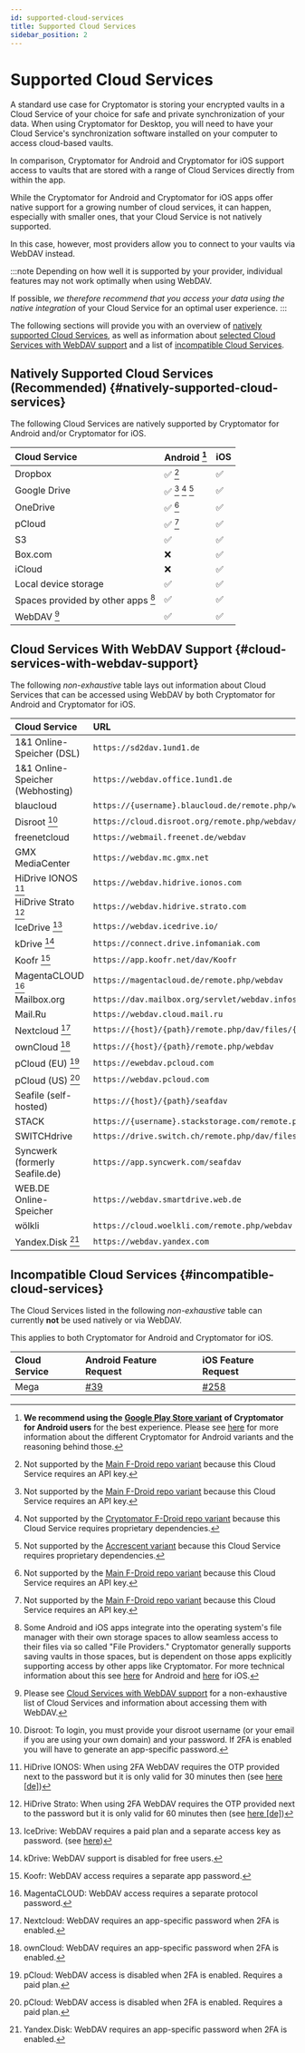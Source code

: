```yaml
---
id: supported-cloud-services
title: Supported Cloud Services
sidebar_position: 2
---
```


# Supported Cloud Services

A standard use case for Cryptomator is storing your encrypted vaults in a Cloud Service of your choice for
safe and private synchronization of your data. When using Cryptomator for Desktop, you will need to have your
Cloud Service's synchronization software installed on your computer to access cloud-based vaults.

In comparison, Cryptomator for Android and Cryptomator for iOS support access to vaults that are stored with a range of Cloud Services directly from within the app.

While the Cryptomator for Android and Cryptomator for iOS apps offer native support for a growing number of cloud services, it can happen, especially with smaller ones, that your Cloud Service is not natively supported.

In this case, however, most providers allow you to connect to your vaults via WebDAV instead.

:::note
Depending on how well it is supported by your provider, individual features may not work optimally when using WebDAV.

If possible, *we therefore recommend that you access your data using the native integration* of your Cloud Service for an optimal user experience.
:::

The following sections will provide you with an overview of [natively supported Cloud Services](#natively-supported-cloud-services), as well as information about [selected Cloud Services with WebDAV support](#cloud-services-with-webdav-support) and a list of [incompatible Cloud Services](#incompatible-cloud-services).

## Natively Supported Cloud Services (Recommended) {#natively-supported-cloud-services}

The following Cloud Services are natively supported by Cryptomator for Android and/or Cryptomator for iOS.

| Cloud Service | Android [^1] | iOS |
|:--------------|:-------------|:----|
| Dropbox | ✅ [^2] | ✅ |
| Google Drive | ✅ [^2] [^3] [^4] | ✅ |
| OneDrive | ✅ [^2] | ✅ |
| pCloud | ✅ [^2] | ✅ |
| S3 | ✅ | ✅ |
| Box.com | ❌ | ✅ |
| iCloud | ❌ | ✅ |
| Local device storage | ✅ | ✅ |
| Spaces provided by other apps [^5] | ✅ | ✅ |
| WebDAV [^6] | ✅ | ✅ |

[^1]: **We recommend using the** [**Google Play Store variant**](/docs/android/setup.md#google-play-store) **of Cryptomator for Android users** for the best experience. Please see [here](/docs/android/setup.md#differences-between-variants-and-how-to-choose) for more information about the different Cryptomator for Android variants and the reasoning behind those.

[^2]: Not supported by the [Main F-Droid repo variant](/docs/android/setup.md#main-f-droid-repository) because this Cloud Service requires an API key.

[^3]: Not supported by the [Cryptomator F-Droid repo variant](/docs/android/setup.md#cryptomator-f-droid-repository) because this Cloud Service requires proprietary dependencies.

[^4]: Not supported by the [Accrescent variant](/docs/android/setup.md#accrescent) because this Cloud Service requires proprietary dependencies.

[^5]: Some Android and iOS apps integrate into the operating system's file manager with their own storage spaces to allow seamless access to their files via so called "File Providers." Cryptomator generally supports saving vaults in those spaces, but is dependent on those apps explicitly supporting access by other apps like Cryptomator. For more technical information about this see [here](https://github.com/cryptomator/android/issues/553) for Android and [here](https://github.com/cryptomator/ios/issues/51) for iOS.

[^6]: Please see [Cloud Services with WebDAV support](#cloud-services-with-webdav-support) for a non-exhaustive list of Cloud Services and information about accessing them with WebDAV.

## Cloud Services With WebDAV Support {#cloud-services-with-webdav-support}

The following *non-exhaustive* table lays out information about Cloud Services that can be accessed using WebDAV by both Cryptomator for Android and Cryptomator for iOS.

| Cloud Service | URL |
|:--------------|:----|
| 1&1 Online-Speicher (DSL) | `https://sd2dav.1und1.de` |
| 1&1 Online-Speicher (Webhosting) | `https://webdav.office.1und1.de` |
| blaucloud | `https://{username}.blaucloud.de/remote.php/webdav` |
| Disroot [^7] | `https://cloud.disroot.org/remote.php/webdav/` |
| freenetcloud | `https://webmail.freenet.de/webdav` |
| GMX MediaCenter | `https://webdav.mc.gmx.net` |
| HiDrive IONOS [^8] | `https://webdav.hidrive.ionos.com` |
| HiDrive Strato [^9] | `https://webdav.hidrive.strato.com` |
| IceDrive [^10] | `https://webdav.icedrive.io/` |
| kDrive [^11] | `https://connect.drive.infomaniak.com` |
| Koofr [^12] | `https://app.koofr.net/dav/Koofr` |
| MagentaCLOUD [^13] | `https://magentacloud.de/remote.php/webdav` |
| Mailbox.org | `https://dav.mailbox.org/servlet/webdav.infostore/` |
| Mail.Ru | `https://webdav.cloud.mail.ru` |
| Nextcloud [^14] | `https://{host}/{path}/remote.php/dav/files/{username}` |
| ownCloud [^15] | `https://{host}/{path}/remote.php/webdav` |
| pCloud (EU) [^16] | `https://ewebdav.pcloud.com` |
| pCloud (US) [^16] | `https://webdav.pcloud.com` |
| Seafile (self-hosted) | `https://{host}/{path}/seafdav` |
| STACK | `https://{username}.stackstorage.com/remote.php/webdav` |
| SWITCHdrive | `https://drive.switch.ch/remote.php/dav/files/{username}` |
| Syncwerk (formerly Seafile.de) | `https://app.syncwerk.com/seafdav` |
| WEB.DE Online-Speicher | `https://webdav.smartdrive.web.de` |
| wölkli | `https://cloud.woelkli.com/remote.php/webdav` |
| Yandex.Disk [^17] | `https://webdav.yandex.com` |

[^7]: Disroot: To login, you must provide your disroot username (or your email if you are using your own domain) and your password. If 2FA is enabled you will have to generate an app-specific password.

[^8]: HiDrive IONOS: When using 2FA WebDAV requires the OTP provided next to the password but it is only valid for 30 minutes then (see [here \[de\]](https://www.ionos.de/hilfe/hidrive/sicherheit-in-hidrive/aktivieren-der-zwei-faktor-authentifizierung/))

[^9]: HiDrive Strato: When using 2FA WebDAV requires the OTP provided next to the password but it is only valid for 60 minutes then (see [here \[de\]](https://www.strato.de/faq/cloud-speicher/2-Faktor-Authentifizierung/))

[^10]: IceDrive: WebDAV requires a paid plan and a separate access key as password. (see [here](https://icedrive.net/help/account/does-icedrive-support-webdav))

[^11]: kDrive: WebDAV support is disabled for free users.

[^12]: Koofr: WebDAV access requires a separate app password.

[^13]: MagentaCLOUD: WebDAV access requires a separate protocol password.

[^14]: Nextcloud: WebDAV requires an app-specific password when 2FA is enabled.

[^15]: ownCloud: WebDAV requires an app-specific password when 2FA is enabled.

[^16]: pCloud: WebDAV access is disabled when 2FA is enabled. Requires a paid plan.

[^17]: Yandex.Disk: WebDAV requires an app-specific password when 2FA is enabled.

## Incompatible Cloud Services {#incompatible-cloud-services}

The Cloud Services listed in the following *non-exhaustive* table can currently **not** be used natively or via WebDAV.

This applies to both Cryptomator for Android and Cryptomator for iOS.

| Cloud Service | Android Feature Request | iOS Feature Request |
|:--------------|:------------------------|:--------------------|
| Mega | [#39](https://github.com/cryptomator/android/issues/39) | [#258](https://github.com/cryptomator/ios/issues/258) |
